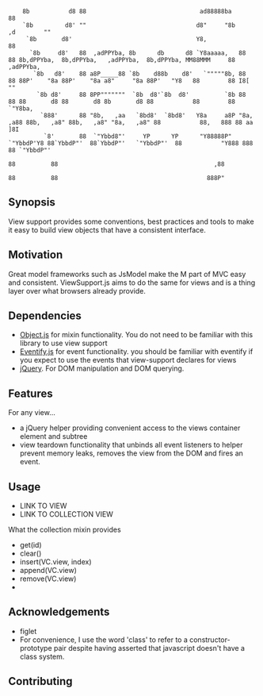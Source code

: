                                                                                                                                                   
		8b           d8 88                                ad88888ba                                                                         88            
		`8b         d8' ""                               d8"     "8b                                                              ,d        ""            
		 `8b       d8'                                   Y8,                                                                      88                      
		  `8b     d8'   88  ,adPPYba, 8b      db      d8 `Y8aaaaa,   88       88 8b,dPPYba,  8b,dPPYba,   ,adPPYba,  8b,dPPYba, MM88MMM     88 ,adPPYba,  
		   `8b   d8'    88 a8P_____88 `8b    d88b    d8'   `"""""8b, 88       88 88P'    "8a 88P'    "8a a8"     "8a 88P'   "Y8   88        88 I8[    ""  
		    `8b d8'     88 8PP"""""""  `8b  d8'`8b  d8'          `8b 88       88 88       d8 88       d8 8b       d8 88           88        88  `"Y8ba,   
		     `888'      88 "8b,   ,aa   `8bd8'  `8bd8'   Y8a     a8P "8a,   ,a88 88b,   ,a8" 88b,   ,a8" "8a,   ,a8" 88           88,   888 88 aa    ]8I  
		      `8'       88  `"Ybbd8"'     YP      YP      "Y88888P"   `"YbbdP'Y8 88`YbbdP"'  88`YbbdP"'   `"YbbdP"'  88           "Y888 888 88 `"YbbdP"'  
		                                                                         88          88                                            ,88            
		                                                                         88          88                                          888P"            

## Synopsis

View support provides some conventions, best practices and tools to make it easy to build view objects that have a consistent interface.

## Motivation

Great model frameworks such as JsModel make the M part of MVC easy and consistent. ViewSupport.js aims to do the same for views and is a thing layer over what browsers already provide. 


## Dependencies

* [Object.js](https://github.com/sjltaylor/object.js) for mixin functionality. You do not need to be familiar with this library to use view support
* [Eventify.js](https://github.com/sjltaylor/eventify) for event functionality. you should be familiar with eventify if you expect to use the events that view-support declares for views
* [jQuery](http://jquery.com). For DOM manipulation and DOM querying.

## Features

For any view...

* a jQuery helper providing convenient access to the views container element and subtree
* view teardown functionality that unbinds all event listeners to helper prevent memory leaks, removes the view from the DOM and fires an event.


## Usage

* LINK TO VIEW
* LINK TO COLLECTION VIEW


What the collection mixin provides

* get(id)
* clear()
* insert(VC.view, index)
* append(VC.view)
* remove(VC.view)
* 



## Acknowledgements

* figlet
* For convenience, I use the word 'class' to refer to a constructor-prototype pair despite having asserted that javascript doesn't have a class system.

## Contributing
















